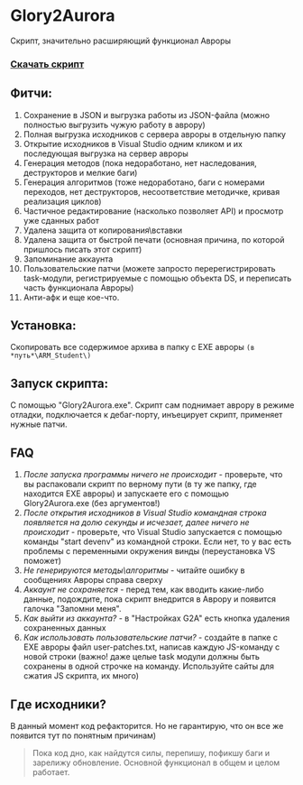 # Glory2Aurora 
Скрипт, значительно расширяющий функционал Авроры
<br>

### [**Скачать скрипт**](https://github.com/g2arepo/glory-to-aurora/releases/latest) 


## Фитчи:
1) Сохранение в JSON и выгрузка работы из JSON-файла (можно полностью выгрузить чужую работу в аврору)
2) Полная выгрузка исходников с сервера авроры в отдельную папку
3) Открытие исходников в Visual Studio одним кликом и их последующая выгрузка на сервер авроры
4) Генерация методов (пока недоработано, нет наследования, деструкторов и мелкие баги)
5) Генерация алгоритмов (тоже недоработано, баги с номерами переходов, нет деструкторов, несоответствие методичке, кривая реализация циклов)
6) Частичное редактирование (насколько позволяет API) и просмотр уже сданных работ
7) Удалена защита от копирования\вставки
8) Удалена защита от быстрой печати (основная причина, по которой пришлось писать этот скрипт)
9) Запоминание аккаунта
10) Пользовательские патчи (можете запросто перерегистрировать task-модули, регистрируемые с помощью объекта DS, и переписать часть функционала Авроры)
11) Анти-афк
и еще кое-что.

## Установка: 
Скопировать все содержимое архива в папку с EXE авроры `(в *путь*\ARM_Student\)`

## Запуск скрипта: 
С помощью "Glory2Aurora.exe". Скрипт сам поднимает аврору в режиме отладки, подключается к дебаг-порту, инъецирует скрипт, применяет нужные патчи.
<br>

## FAQ
1) *После запуска программы ничего не происходит* - проверьте, что вы распаковали скрипт по верному пути (в ту же папку, где находится EXE авроры) и запускаете его с помощью Glory2Aurora.exe (без аргументов!)
2) *После открытия исходников в Visual Studio командная строка появляется на долю секунды и исчезает, далее ничего не происходит* - проверьте, что Visual Studio запускается с помощью команды "start devenv" из  командной строки. Если нет, то у вас есть проблемы с переменными окружения винды (переустановка VS поможет)
3) *Не генерируются методы\алгоритмы* - читайте ошибку в сообщениях Авроры справа сверху
4) *Аккаунт не сохраняется* - перед тем, как вводить какие-либо данные, подождите, пока скрипт внедрится в Аврору и появится галочка "Запомни меня".
5) *Как выйти из аккаунта?* - в "Настройках G2A" есть кнопка удаления сохраненных данных
6) *Как использовать пользовательские патчи?* -  создайте в папке с EXE авроры файл user-patches.txt, написав каждую JS-команду с новой строки (важно! даже целые task модули должны быть сохранены в одной строчке на команду. Используйте сайты для сжатия JS скрипта, их много)

## Где исходники?
В данный момент код рефакторится.
Но не гарантирую, что он все же появится тут по понятным причинам)


>Пока код дно, как найдутся силы, перепишу, пофикшу баги и зарелижу обновление. Основной функционал в общем и целом работает.

